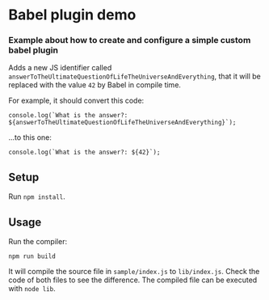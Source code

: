 # Babel plugin demo

### Example about how to create and configure a simple custom babel plugin

Adds a new JS identifier called `answerToTheUltimateQuestionOfLifeTheUniverseAndEverything`, that it will be replaced with the value `42` by Babel in compile time.

For example, it should convert this code:

```
console.log(`What is the answer?: ${answerToTheUltimateQuestionOfLifeTheUniverseAndEverything}`);
```

...to this one:

```
console.log(`What is the answer?: ${42}`);
```

## Setup

Run `npm install`.

## Usage

Run the compiler:

```
npm run build
```

It will compile the source file in `sample/index.js` to `lib/index.js`. Check the code of both files to see the difference. The compiled file can be executed with `node lib`.
